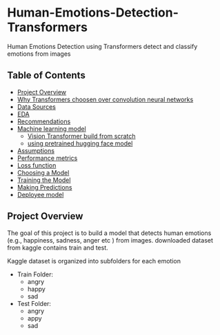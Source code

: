 # Human-Emotions-Detection-Transformers
Human Emotions Detection using Transformers detect and classify emotions from images

## Table of Contents
- [Project Overview](#project-overview)
- [Why Transformers choosen over convolution neural networks](#transformers-cnn)
- [Data Sources](#data-sources)
- [EDA](#exploratory-data-analysis)
- [Recommendations](#recommendations)
- [Machine learning model](#machine-learning-model)
  - [Vision Transformer build from scratch](#custom-vit-model)
  - [using pretrained hugging face model](#huggingface-tfvitmodel)
- [Assumptions](#assumptions)
- [Performance metrics](#performance-metrics)
- [Loss function](#loss-function)
- [Choosing a Model](#choosing-a-model)
- [Training the Model](#training-the-model)
- [Making Predictions](#making-predictions)
- [Deployee model](#deployee-model)


## Project Overview
  
  The goal of this project is to build a model that detects human emotions (e.g., happiness, sadness, anger etc ) from images.
  downloaded dataset from kaggle contains train and test.
  
  Kaggle dataset is organized into subfolders for each emotion
   - Train Folder:
      -  angry
      -  happy
      -  sad
  -  Test Folder:
      -  angry
      -  appy
      -  sad
  
